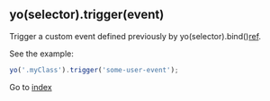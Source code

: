 ## yo(selector).trigger(event) 

Trigger a custom event defined previously by yo(selector).bind()[ref](yaj-bind.md).

See the example:

```javascript
yo('.myClass').trigger('some-user-event');
```


Go to [index](index.md)